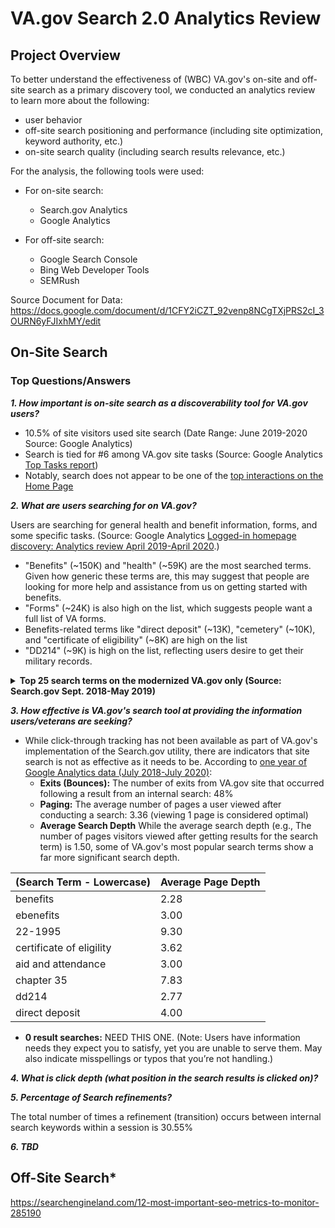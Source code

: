# VA.gov Search 2.0 Analytics Review

## Project Overview
To better understand the effectiveness of (WBC) VA.gov's on-site and off-site search as a primary discovery tool, we conducted an analytics review to learn more about the following:

- user behavior
- off-site search positioning and performance (including site optimization, keyword authority, etc.)
- on-site search quality (including search results relevance, etc.) 

For the analysis, the following tools were used:

- For on-site search:
  - Search.gov Analytics
  - Google Analytics
  
- For off-site search:
  - Google Search Console
  - Bing Web Developer Tools
  - SEMRush
  
Source Document for Data: https://docs.google.com/document/d/1CFY2iCZT_92venp8NCgTXjPRS2cI_3OURN6yFJIxhMY/edit

## On-Site Search
### Top Questions/Answers

***1. How important is on-site search as a discoverability tool for VA.gov users?***
- 10.5% of site visitors used site search (Date Range: June 2019-2020 Source: Google Analytics)
- Search is tied for #6 among VA.gov site tasks (Source: Google Analytics [Top Tasks report](https://github.com/department-of-veterans-affairs/va.gov-team/blob/master/products/global/IA-strategy+planning/analytics/top-task-analytics.md))
- Notably, search does not appear to be one of the [top interactions on the Home Page](https://analytics.google.com/analytics/web/?authuser=0#/report/content-event-events/a50123418w177519031p184624291/_u.date00=20190412&_u.date01=20200412&_.goalOption=ALL&explorer-table.plotKeys=%5B%5D&explorer-table.rowCount=50&explorer-table.advFilter=%5B%5B0,%22analytics.eventAction%22,%22RE%22,%22Scroll%20Depth%7CScript%20error.%22,1%5D,%5B0,%22analytics.pagePath%22,%22EQ%22,%22~2Findex.html%22,0%5D%5D&explorer-table.secSegmentId=analytics.pagePath&explorer-segmentExplorer.segmentId=analytics.eventAction/)

***2. What are users searching for on VA.gov?***

Users are searching for general health and benefit information, forms, and some specific tasks. (Source: Google Analytics [Logged-in homepage discovery: Analytics review April 2019-April 2020](https://github.com/department-of-veterans-affairs/va.gov-team/blob/master/products/identity-personalization/logged-in-homepage/2.0-redesign/discovery-and-research/analytics/analytics-summary.md).) 

- "Benefits" (~150K) and "health" (~59K) are the most searched terms. Given how generic these terms are, this may suggest that people are looking for more help and assistance from us on getting started with benefits.
- "Forms" (~24K) is also high on the list, which suggests people want a full list of VA forms.
- Benefits-related terms like "direct deposit" (~13K), "cemetery" (~10K), and "certificate of eligibility" (~8K) are high on the list
- "DD214" (~9K) is high on the list, reflecting users desire to get their military records.

<details>
  <summary><b>Top 25 search terms on the modernized VA.gov only (Source: Search.gov Sept. 2018-May 2019)</b></summary>
  
| \(Search Term \- Lowercase\) | Percentage of Searches       |
|------------------------------|------------------------------|
| loans                        | 4.11%                        |
| benefits                     | 3.79%                        |
| pension                      | 3.67%                        |
| burials                      | 3.24%                        |
| health                       | 3.23%                        |
| forms                        | 2.14%                        |
| jobs                         | 1.45%                        |
| dd214                        | 1.22%                        |
| ebenefits                    | 1.15%                        |
| direct deposit               | 1.08%                        |
| certificate of eligibility   | 1.01%                        |
| dental                       | .93%                         |
| aid and attendance           | .81%                         |
| chapter 35                   | .80%                         |
| agent orange                 | .75%                         |
| careers                      | .74%                         |
| coe                          | .74%                         |
| tms                          | .74%                         |
| 22-1995                      | .71%                         |
| champva                      | .69%                         |
| id card                      | .67%                         |
| va forms                     | .62%                        |
| gi bill                      | .62%                         |
| dbq                          | .56%                         |
| suicide                      | .55%                         |

  
</details>

***3. How effective is VA.gov's search tool at providing the information users/veterans are seeking?***

- While click-through tracking has not been available as part of VA.gov's implementation of the Search.gov utility, there are indicators that site search is not as effective as it needs to be.  According to [one year of Google Analytics data (July 2018-July 2020)](https://analytics.google.com/analytics/web/#/report/content-site-search-overview/a50123418w177519031p184624291/_u.date00=20180726&_u.date01=20200726):
  - **Exits (Bounces):** The number of exits from VA.gov site that occurred following a result from an internal search: 48%
  - **Paging:** The average number of pages a user viewed after conducting a search: 3.36 (viewing 1 page is considered optimal)
  - **Average Search Depth** While the average search depth (e.g., The number of pages visitors viewed after getting results for the search term) is 1.50, some of VA.gov's most popular search terms show a far more significant search depth.

| \(Search Term \- Lowercase\) | Average Page Depth           |
|------------------------------|------------------------------|
| benefits                     | 2.28                         |
| ebenefits                    | 3.00                         |
| 22-1995                      | 9.30                         |
| certificate of eligility     | 3.62                         |
| aid and attendance           | 3.00                         |
| chapter 35                   | 7.83                         |
| dd214                        | 2.77                         |
| direct deposit               | 4.00                         |

  
  
  - **0 result searches:** NEED THIS ONE.  (Note: Users have information needs they expect you to satisfy, yet you are unable to serve them. May also indicate misspellings or typos that you’re not handling.)
  
***4. What is click depth (what position in the search results is clicked on)?***

***5. Percentage of Search refinements?***

The total number of times a refinement (transition) occurs between internal search keywords within a session is 30.55% 

***6. TBD***

## Off-Site Search*
https://searchengineland.com/12-most-important-seo-metrics-to-monitor-285190
